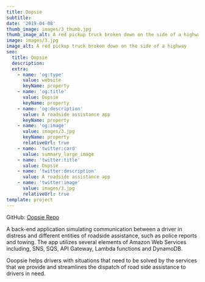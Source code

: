 ```yaml
---
title: Oopsie
subtitle: 
date: '2019-04-08'
thumb_image: images/3_thumb.jpg
thumb_image_alt: A red pickup truck broken down on the side of a highway
image: images/3.jpg
image_alt: A red pickup truck broken down on the side of a highway
seo:
  title: Oopsie
  description: 
  extra:
    - name: 'og:type'
      value: website
      keyName: property
    - name: 'og:title'
      value: Oopsie
      keyName: property
    - name: 'og:description'
      value: A roadside assistance app
      keyName: property
    - name: 'og:image'
      value: images/3.jpg
      keyName: property
      relativeUrl: true
    - name: 'twitter:card'
      value: summary_large_image
    - name: 'twitter:title'
      value: Oopsie
    - name: 'twitter:description'
      value: A roadside assistance app
    - name: 'twitter:image'
      value: images/3.jpg
      relativeUrl: true
template: project
---
```


GitHub: <a href="https://github.com/nickmagruder/Oopsie" target="_blank">Oopsie Repo</a>

A back-end application simulating communication between a driver in distress and different entities of roadside assistance, such as police reports and towing. The app utilizes several elements of Amazon Web Services including, SNS, SQS, API Gateway, Lambda functions and DynamoDB.

Ooopsie helps drivers with situations that need to be solved by the services that we provide and streamlines the dispatch of road side assistance to drivers in need.